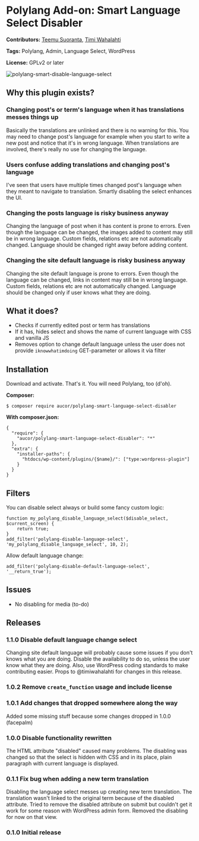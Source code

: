 # Polylang Add-on: Smart Language Select Disabler

**Contributors:** [Teemu Suoranta](https://github.com/TeemuSuoranta), [Timi Wahalahti](https://github.com/timiwahalahti)

**Tags:** Polylang, Admin, Language Select, WordPress

**License:** GPLv2 or later

![polylang-smart-disable-language-select](https://user-images.githubusercontent.com/9577084/28357103-fa19a40c-6c72-11e7-8901-06700b4b4384.jpg)

## Why this plugin exists?

### Changing post's or term's language when it has translations messes things up

Basically the translations are unlinked and there is no warning for this. You may need to change post's language for example when you start to write a new post and notice that it's in wrong language. When translations are involved, there's really no use for changing the language.

### Users confuse adding translations and changing post's language

I've seen that users have multiple times changed post's language when they meant to navigate to translation. Smartly disabling the select enhances the UI.

### Changing the posts language is risky business anyway

Changing the language of post when it has content is prone to errors. Even though the language can be changed, the images added to content may still be in wrong language. Custom fields, relations etc are not automatically changed. Language should be changed right away before adding content.

### Changing the site default language is risky business anyway

Changing the site default language is prone to errors. Even though the language can be changed, links in content may still be in wrong language. Custom fields, relations etc are not automatically changed. Language should be changed only if user knows what they are doing.

## What it does?

 * Checks if currently edited post or term has translations
 * If it has, hides select and shows the name of current language with CSS and vanilla JS
 * Removes option to change default language unless the user does not provide `iknowwhatimdoing` GET-parameter or allows it via filter

## Installation

Download and activate. That's it. You will need Polylang, too (d'oh).

**Composer:**
```
$ composer require aucor/polylang-smart-language-select-disabler
```
**With composer.json:**
```
{
  "require": {
    "aucor/polylang-smart-language-select-disabler": "*"
  },
  "extra": {
    "installer-paths": {
      "htdocs/wp-content/plugins/{$name}/": ["type:wordpress-plugin"]
    }
  }
}
```

## Filters

You can disable select always or build some fancy custom logic:

```
function my_polylang_disable_language_select($disable_select, $current_screen) {
	return true;
}
add_filter('polylang-disable-language-select', 'my_polylang_disable_language_select', 10, 2);
```

Allow default language change:
```
add_filter('polylang-disable-default-language-select', '__return_true');
```

## Issues

 * No disabling for media (to-do)
 
## Releases

### 1.1.0 Disable default language change select

Changing site default language will probably cause some issues if you don't knows what you are doing. Disable the availability to do so, unless the user know what they are doing. Also, use WordPress coding standards to make contributing easier. Props to @timiwahalahti for changes in this release.

### 1.0.2 Remove `create_function` usage and include license

### 1.0.1 Add changes that dropped somewhere along the way

Added some missing stuff because some changes dropped in 1.0.0 (facepalm)

### 1.0.0 Disable functionality rewritten

The HTML attribute "disabled" caused many problems. The disabling was changed so that the select is hidden with CSS and in its place, plain paragraph with current language is displayed.

### 0.1.1 Fix bug when adding a new term translation

Disabling the language select messes up creating new term translation. The translation wasn't linked to the original term because of the disabled attribute. Tried to remove the disabled attribute on submit but couldn't get it work for some reason with WordPress admin form. Removed the disabling for now on that view.

### 0.1.0 Initial release


